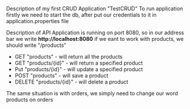 Description of my first CRUD Application "TestCRUD"
To run application firstly we need to start the db, after put our credentials to it in application.properties file


Description of API
Application is running on port 8080, so in our address bar we write **http://localhost:8080**
if we eant to work with products, we should write "/products"
- GET "products" - will return all the products
- GET "products/{id}" - will return a specified product
- Put "products/{id}" - will update a specified product
- POST "products" - will save a product
- DELETE "products/{id}" - will delete a product

The same situation is with orders, we simply need to change our word products on orders
